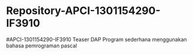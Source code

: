 # Repository-APCI-1301154290-IF3910
#APCI-1301154290-IF3910             Teaser DAP              Program sederhana menggunakan bahasa pemrograman pascal
